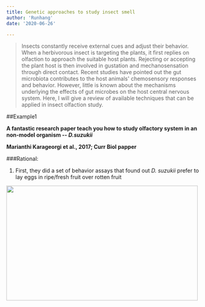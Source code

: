 ```yaml
---
title: Genetic approaches to study insect smell
author: 'Runhang'
date: '2020-06-26'

---
```


> Insects constantly receive external cues and adjust their behavior. When a herbivorous insect is targeting the plants,
it first replies on olfaction to approach the suitable host plants. Rejecting or accepting the plant host is then involved in
gustation and mechanosensation through direct contact. Recent studies have pointed out the gut microbiota contributes to the
host animals' chemosensory responses and behavior. However, little is known about the mechanisms underlying the effects of
gut microbes on the host central nervous system. Here, I will give a review of available techniques that can be applied in
insect olfaction study.

##Example1

**A fantastic research paper teach you how to study olfactory system in an non-model organism -- _D.suzukii_**

**Marianthi Karageorgi et al., 2017; Curr Biol papper**

###Rational:
1. First, they did a set of behavior assays that found out _D. suzukii_ prefer to lay eggs in ripe/fresh fruit over rotten fruit

<img src="/post/pics/SWD_fig1.png" alt="" width="500px" height="300px"/>
